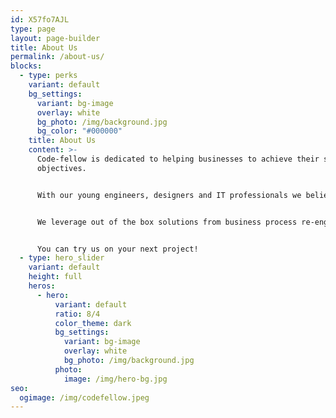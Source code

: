 ```yaml
---
id: X57fo7AJL
type: page
layout: page-builder
title: About Us
permalink: /about-us/
blocks:
  - type: perks
    variant: default
    bg_settings:
      variant: bg-image
      overlay: white
      bg_photo: /img/background.jpg
      bg_color: "#000000"
    title: About Us
    content: >-
      Code-fellow is dedicated to helping businesses to achieve their strategic
      objectives. 


      With our young engineers, designers and IT professionals we believe in transforming the organizations into whole new digital world.


      We leverage out of the box solutions from business process re-engineering to process automation to make the business efficient and productive.


      You can try us on your next project!
  - type: hero_slider
    variant: default
    height: full
    heros:
      - hero:
          variant: default
          ratio: 8/4
          color_theme: dark
          bg_settings:
            variant: bg-image
            overlay: white
            bg_photo: /img/background.jpg
          photo:
            image: /img/hero-bg.jpg
seo:
  ogimage: /img/codefellow.jpeg
---
```

